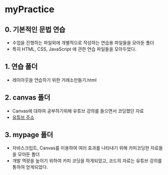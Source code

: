 # myPractice
## 0. 기본적인 문법 연습
  *	수업을 진행하는 파일외에 개별적으로 작성하는 연습용 파일들을 모아둔 폴더
  *	특히 HTML, CSS, JavaScript 에 관한 연습 파일들을 모아두었다.
## 1. 연습 폴더
  *	레이아웃을 연습하기 위한 거래소만들기.html
## 2. canvas 폴더
  *	Canvas에 대하여 공부하기위해 유튜브 강의를 들으면서 코딩했던 자료
  *	[유튜브 주소](https://www.youtube.com/watch?v=JFQOgt5DMBY)
## 3. mypage 폴더
  *	자바스크립트, Canvas를 이용하여 여러 효과를 나타내기 위해 카피코딩한 자료들을 모아둔 폴더
  *	개발 역량을 높이기 위하여 카피 코딩을 하게되었고, 코드의 자료는 유튜브 강의를 통하여 얻게되었다.
